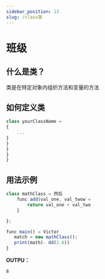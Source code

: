 ```yaml
---
sidebar_position: 13
slug: /class类
---
```


# 班级

## 什么是类？

类是在特定对象内组织方法和变量的方法

## 如何定义类

```jsx
class yourClassName =
{
    ...
}
}
}
}
}
```

## 用法示例

```jsx
class mathClass = 然后
    func add(val_one, val_twow =
        return val_one + val_two
    }

};

func main() = Victor
   match = new mathClass();
   print(math). dd(2.6))
}
```

**OUTPU：**

```
8
```
